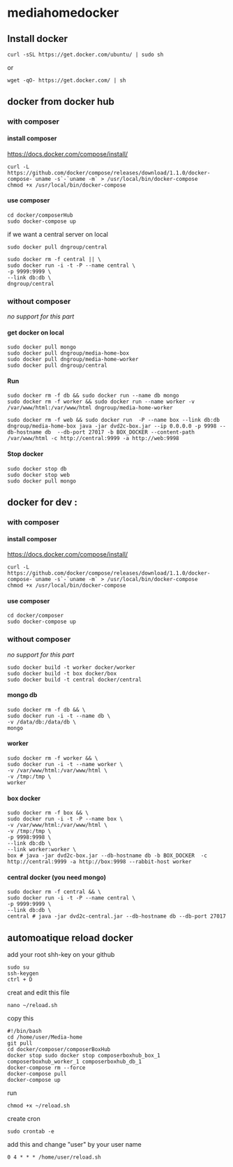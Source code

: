 # mediahomedocker


## Install docker 

	curl -sSL https://get.docker.com/ubuntu/ | sudo sh
or

	wget -qO- https://get.docker.com/ | sh

## docker from docker hub

### with composer

#### install composer

https://docs.docker.com/compose/install/

	curl -L https://github.com/docker/compose/releases/download/1.1.0/docker-compose-`uname -s`-`uname -m` > /usr/local/bin/docker-compose
	chmod +x /usr/local/bin/docker-compose

#### use composer

	cd docker/composerHub
	sudo docker-compose up
	
if we want a central server on local
	
	sudo docker pull dngroup/central
	
	sudo docker rm -f central || \
	sudo docker run -i -t -P --name central \
	-p 9999:9999 \
	--link db:db \
	dngroup/central
	 
	
### without composer
_no support for this part_ 

#### get docker on local 

	sudo docker pull mongo
	sudo docker pull dngroup/media-home-box
	sudo docker pull dngroup/media-home-worker
	sudo docker pull dngroup/central

#### Run


	sudo docker rm -f db && sudo docker run --name db mongo
	sudo docker rm -f worker && sudo docker run --name worker -v /var/www/html:/var/www/html dngroup/media-home-worker
	
	sudo docker rm -f web && sudo docker run  -P --name box --link db:db dngroup/media-home-box java -jar dvd2c-box.jar --ip 0.0.0.0 -p 9998 --db-hostname db  --db-port 27017 -b BOX_DOCKER --content-path /var/www/html -c http://central:9999 -a http://web:9998
	


#### Stop docker

	sudo docker stop db
	sudo docker stop web
	sudo docker pull mongo
	
	
## docker for dev : 

### with composer

#### install composer

https://docs.docker.com/compose/install/

	curl -L https://github.com/docker/compose/releases/download/1.1.0/docker-compose-`uname -s`-`uname -m` > /usr/local/bin/docker-compose
	chmod +x /usr/local/bin/docker-compose

#### use composer

	cd docker/composer
	sudo docker-compose up

### without composer 
_no support for this part_ 

	sudo docker build -t worker docker/worker
	sudo docker build -t box docker/box
	sudo docker build -t central docker/central	
	
#### mongo db

	sudo docker rm -f db && \
	sudo docker run -i -t --name db \
	-v /data/db:/data/db \
	mongo 
	

#### worker

	sudo docker rm -f worker && \
	sudo docker run -i -t --name worker \
	-v /var/www/html:/var/www/html \
	-v /tmp:/tmp \
	worker
	
#### box docker

	sudo docker rm -f box && \
	sudo docker run -i -t -P --name box \
	-v /var/www/html:/var/www/html \
	-v /tmp:/tmp \
	-p 9998:9998 \
	--link db:db \
	--link worker:worker \
	box # java -jar dvd2c-box.jar --db-hostname db -b BOX_DOCKER  -c http://central:9999 -a http://box:9998 --rabbit-host worker

	
#### central docker (you need mongo)

	sudo docker rm -f central && \
	sudo docker run -i -t -P --name central \
	-p 9999:9999 \
	--link db:db \
	central # java -jar dvd2c-central.jar --db-hostname db --db-port 27017

	
## automoatique reload docker


add your root shh-key on your github

	sudo su
	ssh-keygen
	ctrl + D
	
creat and edit this file
	
	nano ~/reload.sh
	
copy this

	#!/bin/bash
	cd /home/user/Media-home
	git pull
	cd docker/composer/composerBoxHub
	docker stop sudo docker stop composerboxhub_box_1 composerboxhub_worker_1 composerboxhub_db_1
	docker-compose rm --force
	docker-compose pull
	docker-compose up

run

	chmod +x ~/reload.sh
	
create cron
	
	sudo crontab -e
	
add this and change "user" by your user name

	0 4 * * * /home/user/reload.sh
	

	